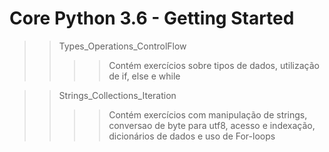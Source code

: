 # Core Python 3.6 - Getting Started
>> Types_Operations_ControlFlow
>>>> Contém exercícios sobre tipos de dados, utilização de if, else e while

>> Strings_Collections_Iteration
>>>> Contém exercícios com manipulação de strings, conversao de byte para utf8, acesso e indexação, dicionários de dados e uso de For-loops
